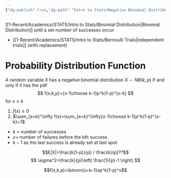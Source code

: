 ```yaml
---
{"dg-publish":true,"dg-path":"Intro to Stats/Negative Binomial Distribution.md","permalink":"/intro-to-stats/negative-binomial-distribution/","created":"2024-04-14T19:01:13.473-04:00","updated":"2025-07-07T17:21:02.413-04:00"}
---
```


[[1-Recent/Academics/STATS/Intro to Stats/Binomial Distribution\|Binomial Distribution]] until a set number of successes occur
- [[1-Recent/Academics/STATS/Intro to Stats/Bernoulli Trials\|independent trials]] (with replacement)
# Probability Distribution Function
A random variable $X$ has a negative binomial distribution $X\sim NB(k,p)$ if and only if it has the pdf
$$
f(x;k,p)={x-1\choose k-1}p^k(1-p)^{x-k}
$$
for $x\geq k$
1. $f(x)\geq 0$
2. $\sum_{x=k}^\infty f(x)=\sum_{x=k}^\infty{x-1\choose k-1}p^k(1-p)^{x-k}=1$

- k = number of successes
- $x=$ number of failures before the kth success
- $k-1$ as the last success is already set at last spot

$$E|X|=\frac{k(1-p)}{p} / \frac{k}{p}??$$
$$
\sigma^2=\frac{k}{p}\left( \frac{1}{p}-1 \right)
$$

$$f(x;k,p)=\binom{x+k-1}xp^k(1-p)^x$$